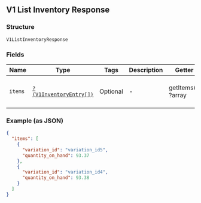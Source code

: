 ## V1 List Inventory Response

### Structure

`V1ListInventoryResponse`

### Fields

| Name | Type | Tags | Description | Getter | Setter |
|  --- | --- | --- | --- | --- | --- |
| `items` | [`?(V1InventoryEntry[])`](/doc/models/v1-inventory-entry.md) | Optional | -  | getItems(): ?array | setItems(?array items): void |

### Example (as JSON)

```json
{
  "items": [
    {
      "variation_id": "variation_id5",
      "quantity_on_hand": 93.37
    },
    {
      "variation_id": "variation_id4",
      "quantity_on_hand": 93.38
    }
  ]
}
```

